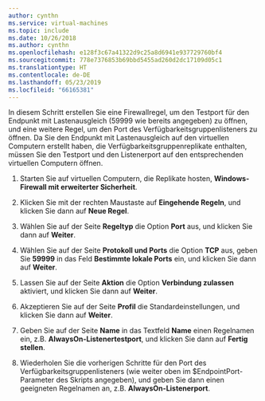 ```yaml
---
author: cynthn
ms.service: virtual-machines
ms.topic: include
ms.date: 10/26/2018
ms.author: cynthn
ms.openlocfilehash: e128f3c67a41322d9c25a8d6941e937729760bf4
ms.sourcegitcommit: 778e7376853b69bbd5455ad260d2dc17109d05c1
ms.translationtype: HT
ms.contentlocale: de-DE
ms.lasthandoff: 05/23/2019
ms.locfileid: "66165381"
---
```

In diesem Schritt erstellen Sie eine Firewallregel, um den Testport für den Endpunkt mit Lastenausgleich (59999 wie bereits angegeben) zu öffnen, und eine weitere Regel, um den Port des Verfügbarkeitsgruppenlisteners zu öffnen. Da Sie den Endpunkt mit Lastenausgleich auf den virtuellen Computern erstellt haben, die Verfügbarkeitsgruppenreplikate enthalten, müssen Sie den Testport und den Listenerport auf den entsprechenden virtuellen Computern öffnen.

1. Starten Sie auf virtuellen Computern, die Replikate hosten, **Windows-Firewall mit erweiterter Sicherheit**.

2. Klicken Sie mit der rechten Maustaste auf **Eingehende Regeln**, und klicken Sie dann auf **Neue Regel**.

3. Wählen Sie auf der Seite **Regeltyp** die Option **Port** aus, und klicken Sie dann auf **Weiter**.

4. Wählen Sie auf der Seite **Protokoll und Ports** die Option **TCP** aus, geben Sie **59999** in das Feld **Bestimmte lokale Ports** ein, und klicken Sie dann auf **Weiter**.

5. Lassen Sie auf der Seite **Aktion** die Option **Verbindung zulassen** aktiviert, und klicken Sie dann auf **Weiter**.

6. Akzeptieren Sie auf der Seite **Profil** die Standardeinstellungen, und klicken Sie dann auf **Weiter**.

7. Geben Sie auf der Seite **Name** in das Textfeld **Name** einen Regelnamen ein, z.B. **AlwaysOn-Listenertestport**, und klicken Sie dann auf **Fertig stellen**.

8. Wiederholen Sie die vorherigen Schritte für den Port des Verfügbarkeitsgruppenlisteners (wie weiter oben im $EndpointPort-Parameter des Skripts angegeben), und geben Sie dann einen geeigneten Regelnamen an, z.B. **AlwaysOn-Listenerport**.

